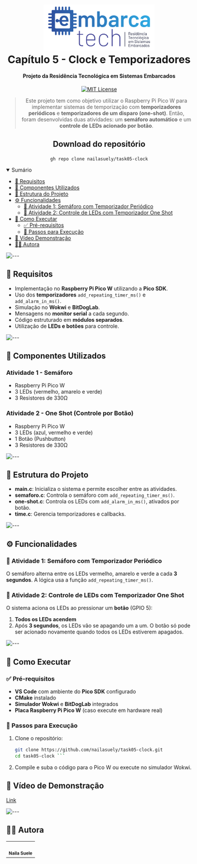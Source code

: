 <h1 align="center">
  <br>
    <img width="300px" src="https://github.com/nailasuely/task05-clock/blob/main/src/logo.png">
  <br>
  Capítulo 5 - Clock e Temporizadores
  <br>
</h1>
<div align="center">

<h4 align="center">Projeto da Residência Tecnológica em Sistemas Embarcados </h4>

<p align="center">
<div align="center">

[![MIT License](https://img.shields.io/badge/license-MIT-blue.svg)](https://github.com/nailasuely/task05-clock/blob/main/LICENSE)


> Este projeto tem como objetivo utilizar o Raspberry Pi Pico W para implementar sistemas de temporização 
com **temporizadores periódicos** e **temporizadores de um disparo (one-shot)**. Então, foram desenvolvidas
duas atividades: um **semáforo automático** e um **controle de LEDs acionado por botão**.
> 
## Download do repositório
<p align="center">
  
 ``` gh repo clone nailasuely/task05-clock ```
</p>


</div>
</div>

<details open="open">
<summary>Sumário</summary>

- [📌 Requisitos](#-requisitos)
- [🔧 Componentes Utilizados](#-componentes-utilizados)
- [📂 Estrutura do Projeto](#-estrutura-do-projeto)
- [⚙️ Funcionalidades](#%EF%B8%8F-funcionalidades)
  - [📍 Atividade 1: Semáforo com Temporizador Periódico](#-atividade-1-semáforo-com-temporizador-periódico)
  - [📍 Atividade 2: Controle de LEDs com Temporizador One Shot](#-atividade-2-controle-de-leds-com-temporizador-one-shot)
- [🚀 Como Executar](#-como-executar)
  - [✅ Pré-requisitos](#-pré-requisitos)
  - [📌 Passos para Execução](#-passos-para-execução)
- [🎥 Vídeo Demonstração](#-vídeo-demonstração)
- [👩‍💻 Autora](#-autora)

</details>

![---](https://github.com/nailasuely/task05-clock/blob/main/src/prancheta.png)

## 📌 Requisitos

- Implementação no **Raspberry Pi Pico W** utilizando a **Pico SDK**.
- Uso dos **temporizadores** `add_repeating_timer_ms()` e `add_alarm_in_ms()`.
- Simulação no **Wokwi** e **BitDogLab**.
- Mensagens no **monitor serial** a cada segundo.
- Código estruturado em **módulos separados**.
- Utilização de **LEDs e botões** para controle.

![---](https://github.com/nailasuely/task05-clock/blob/main/src/prancheta.png)

## 🔧 Componentes Utilizados
### Atividade 1 - Semáforo
- Raspberry Pi Pico W
- 3 LEDs (vermelho, amarelo e verde)
- 3 Resistores de 330Ω

### Atividade 2 - One Shot (Controle por Botão)
- Raspberry Pi Pico W
- 3 LEDs (azul, vermelho e verde)
- 1 Botão (Pushbutton)
- 3 Resistores de 330Ω

![---](https://github.com/nailasuely/task05-clock/blob/main/src/prancheta.png)

## 📂 Estrutura do Projeto
- **main.c**: Inicializa o sistema e permite escolher entre as atividades.
- **semaforo.c**: Controla o semáforo com `add_repeating_timer_ms()`.
- **one-shot.c**: Controla os LEDs com `add_alarm_in_ms()`, ativados por botão.
- **time.c**: Gerencia temporizadores e callbacks.  

![---](https://github.com/nailasuely/task05-clock/blob/main/src/prancheta.png)

## ⚙️ Funcionalidades

### 📍 Atividade 1: Semáforo com Temporizador Periódico  
O semáforo alterna entre os LEDs vermelho, amarelo e verde a cada **3 segundos**.
A lógica usa a função `add_repeating_timer_ms()`.

### 📍 Atividade 2: Controle de LEDs com Temporizador One Shot  
O sistema aciona os LEDs ao pressionar um **botão** (GPIO 5):  
1. **Todos os LEDs acendem**  
2. Após **3 segundos**, os LEDs vão se apagando um a um.
O botão só pode ser acionado novamente quando todos os LEDs estiverem apagados.

![---](https://github.com/nailasuely/task05-clock/blob/main/src/prancheta.png)

## 🚀 Como Executar  

### ✅ Pré-requisitos  
- **VS Code** com ambiente do **Pico SDK** configurado  
- **CMake** instalado  
- **Simulador Wokwi** e **BitDogLab** integrados  
- **Placa Raspberry Pi Pico W** (caso execute em hardware real)  

### 📌 Passos para Execução  
1. Clone o repositório:  
   ```sh
   git clone https://github.com/nailasuely/task05-clock.git
   cd task05-clock ```
2. Compile e suba o código para o Pico W ou execute no simulador Wokwi.

## 🎥 Vídeo de Demonstração
[Link]()

![---](https://github.com/nailasuely/task05-clock/blob/main/src/prancheta.png)

## 👩‍💻 Autora

<table>
  <tr>
    <td align="center">
      <a href="https://github.com/nailasuely" target="_blank">
        <img src="https://avatars.githubusercontent.com/u/98486996?v=4" width="100px;" alt=""/>
      </a>
      <br /><sub><b> Naila Suele </b></sub>
    </td>

</table>


